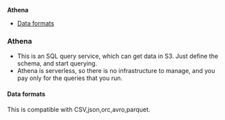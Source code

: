 **Athena**
- [Data formats](#df)

### Athena
- This is an SQL query service, which can get data in S3. Just define the schema, and start querying.
- Athena is serverless, so there is no infrastructure to manage, and you pay only for the queries that you run.

<a name=df></a>
#### Data formats
This is compatible with CSV,json,orc,avro,parquet.
